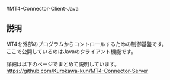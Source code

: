 #MT4-Connector-Client-Java
## 説明
MT4を外部のプログラムからコントロールするための制御基盤です。  
ここで公開しているのはJavaのクライアント機能です。  

詳細は以下のページでまとめて説明しています。  
https://github.com/Kurokawa-kun/MT4-Connector-Server
